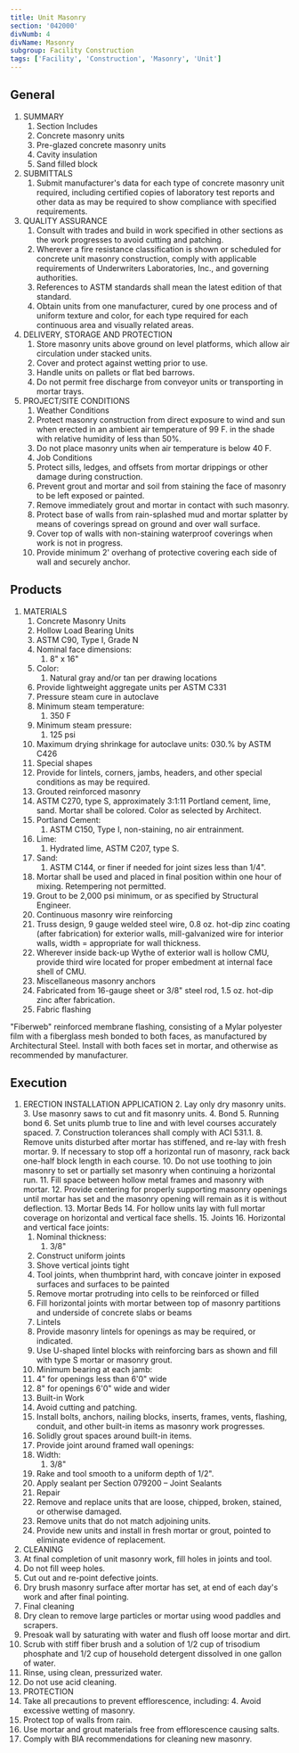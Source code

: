 ```yaml
---
title: Unit Masonry
section: '042000'
divNumb: 4
divName: Masonry
subgroup: Facility Construction
tags: ['Facility', 'Construction', 'Masonry', 'Unit']
---
```


## General

1. SUMMARY
   1. Section Includes
   1. Concrete masonry units
   1. Pre-glazed concrete masonry units
   1. Cavity insulation
   1. Sand filled block
1. SUBMITTALS
   1. Submit manufacturer's data for each type of concrete masonry unit required, including certified copies of laboratory test reports and other data as may be required to show compliance with specified requirements.
1. QUALITY ASSURANCE
   1. Consult with trades and build in work specified in other sections as the work progresses to avoid cutting and patching.
   1. Wherever a fire resistance classification is shown or scheduled for concrete unit masonry construction, comply with applicable requirements of Underwriters Laboratories, Inc., and governing authorities.
   1. References to ASTM standards shall mean the latest edition of that standard.
   1. Obtain units from one manufacturer, cured by one process and of uniform texture and color, for each type required for each continuous area and visually related areas.
1. DELIVERY, STORAGE AND PROTECTION
   1. Store masonry units above ground on level platforms, which allow air circulation under stacked units.
   1. Cover and protect against wetting prior to use.
   1. Handle units on pallets or flat bed barrows.
   1. Do not permit free discharge from conveyor units or transporting in mortar trays.
1. PROJECT/SITE CONDITIONS
   1. Weather Conditions
   1. Protect masonry construction from direct exposure to wind and sun when erected in an ambient air temperature of 99 F. in the shade with relative humidity of less than 50%.
   1. Do not place masonry units when air temperature is below 40 F.
   1. Job Conditions
   1. Protect sills, ledges, and offsets from mortar drippings or other damage during construction.
   1. Prevent grout and mortar and soil from staining the face of masonry to be left exposed or painted.
   1. Remove immediately grout and mortar in contact with such masonry.
   1. Protect base of walls from rain-splashed mud and mortar splatter by means of coverings spread on ground and over wall surface.
   1. Cover top of walls with non-staining waterproof coverings when work is not in progress.
   1. Provide minimum 2' overhang of protective covering each side of wall and securely anchor.

## Products

1. MATERIALS
   1. Concrete Masonry Units
   1. Hollow Load Bearing Units
   1. ASTM C90, Type I, Grade N
   1. Nominal face dimensions:
      1. 8" x 16"
   1. Color:
      1. Natural gray and/or tan per drawing locations
   1. Provide lightweight aggregate units per ASTM C331
   1. Pressure steam cure in autoclave
   1. Minimum steam temperature:
      1. 350 F
   1. Minimum steam pressure:
      1. 125 psi
   1. Maximum drying shrinkage for autoclave units:
030.% by ASTM C426
   1. Special shapes
   1. Provide for lintels, corners, jambs, headers, and other special conditions as may be required.
   1. Grouted reinforced masonry
   1. ASTM C270, type S, approximately 3:1:11 Portland cement, lime, sand. Mortar shall be colored. Color as selected by Architect.
   1. Portland Cement:
      1. ASTM C150, Type I, non-staining, no air entrainment.
   1. Lime:
      1. Hydrated lime, ASTM C207, type S.
   1. Sand:
      1. ASTM C144, or finer if needed for joint sizes less than 1/4".
   1. Mortar shall be used and placed in final position within one hour of mixing. Retempering not permitted.
   1. Grout to be 2,000 psi minimum, or as specified by Structural Engineer.
   1. Continuous masonry wire reinforcing
   1. Truss design, 9 gauge welded steel wire, 0.8 oz. hot-dip zinc coating (after fabrication) for exterior walls, mill-galvanized wire for interior walls, width = appropriate for wall thickness.
   1. Wherever inside back-up Wythe of exterior wall is hollow CMU, provide third wire located for proper embedment at internal face shell of CMU.
   1. Miscellaneous masonry anchors
   1. Fabricated from 16-gauge sheet or 3/8" steel rod, 1.5 oz. hot-dip zinc after fabrication.
   1. Fabric flashing

"Fiberweb" reinforced membrane flashing, consisting of a Mylar polyester film with a fiberglass mesh bonded to both faces, as manufactured by Architectural Steel. Install with both faces set in mortar, and otherwise as recommended by manufacturer.

## Execution

1. ERECTION INSTALLATION APPLICATION
   2. Lay only dry masonry units.
   3. Use masonry saws to cut and fit masonry units.
   4. Bond
   5. Running bond
   6. Set units plumb true to line and with level courses accurately spaced.
   7. Construction tolerances shall comply with ACI 531.1.
   8. Remove units disturbed after mortar has stiffened, and re-lay with fresh mortar.
   9. If necessary to stop off a horizontal run of masonry, rack back one-half block length in each course.
   10. Do not use toothing to join masonry to set or partially set masonry when continuing a horizontal run.
   11. Fill space between hollow metal frames and masonry with mortar.
   12. Provide centering for properly supporting masonry openings until mortar has set and the masonry opening will remain as it is without deflection.
   13. Mortar Beds
   14. For hollow units lay with full mortar coverage on horizontal and vertical face shells.
   15. Joints
   16. Horizontal and vertical face joints:
      1. Nominal thickness:
         1. 3/8"
   17. Construct uniform joints
   18. Shove vertical joints tight
   19. Tool joints, when thumbprint hard, with concave jointer in exposed surfaces and surfaces to be painted
   20. Remove mortar protruding into cells to be reinforced or filled
   21. Fill horizontal joints with mortar between top of masonry partitions and underside of concrete slabs or beams
   22. Lintels
   23. Provide masonry lintels for openings as may be required, or indicated.
   24. Use U-shaped lintel blocks with reinforcing bars as shown and fill with type S mortar or masonry grout.
   25. Minimum bearing at each jamb:
      2. 4" for openings less than 6'0" wide
   26. 8" for openings 6'0" wide and wider
   27. Built-in Work
   28. Avoid cutting and patching.
   29. Install bolts, anchors, nailing blocks, inserts, frames, vents, flashing, conduit, and other built-in items as masonry work progresses.
   30. Solidly grout spaces around built-in items.
   31. Provide joint around framed wall openings:
      3. Width:
         1. 3/8"
   32. Rake and tool smooth to a uniform depth of 1/2".
   33. Apply sealant per Section 079200 – Joint Sealants
   34. Repair
   35. Remove and replace units that are loose, chipped, broken, stained, or otherwise damaged.
   36. Remove units that do not match adjoining units.
   37. Provide new units and install in fresh mortar or grout, pointed to eliminate evidence of replacement.
38. CLEANING
   39. At final completion of unit masonry work, fill holes in joints and tool.
   40. Do not fill weep holes.
   41. Cut out and re-point defective joints.
   42. Dry brush masonry surface after mortar has set, at end of each day's work and after final pointing.
   43. Final cleaning
   44. Dry clean to remove large particles or mortar using wood paddles and scrapers.
   45. Presoak wall by saturating with water and flush off loose mortar and dirt.
   46. Scrub with stiff fiber brush and a solution of 1/2 cup of trisodium phosphate and 1/2 cup of household detergent dissolved in one gallon of water.
   47. Rinse, using clean, pressurized water.
   48. Do not use acid cleaning.
49. PROTECTION
   50. Take all precautions to prevent efflorescence, including:
      4. Avoid excessive wetting of masonry.
   51. Protect top of walls from rain.
   52. Use mortar and grout materials free from efflorescence causing salts.
   53. Comply with BIA recommendations for cleaning new masonry.
